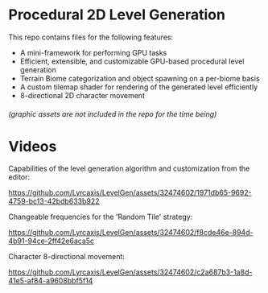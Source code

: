 # Procedural 2D Level Generation

This repo contains files for the following features:
- A mini-framework for performing GPU tasks
- Efficient, extensible, and customizable GPU-based procedural level generation
- Terrain Biome categorization and object spawning on a per-biome basis
- A custom tilemap shader for rendering of the generated level efficiently
- 8-directional 2D character movement
###### (graphic assets are not included in the repo for the time being)

# Videos

Capabilities of the level generation algorithm and customization from the editor:

https://github.com/Lyrcaxis/LevelGen/assets/32474602/1971db65-9692-4759-bc13-42bdb633b922

Changeable frequencies for the 'Random Tile' strategy:

https://github.com/Lyrcaxis/LevelGen/assets/32474602/f8cde46e-894d-4b91-94ce-2ff42e6aca5c

Character 8-directional movement:

https://github.com/Lyrcaxis/LevelGen/assets/32474602/c2a687b3-1a8d-41e5-af84-a9608bbf5f14
